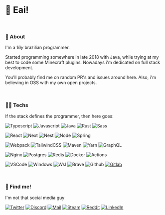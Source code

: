 <br />

<h1 align="left">👋 Eai!<img alt="" title="Views" align="right" src="https://komarev.com/ghpvc/?username=arthurfiorette&label=&style=flat-square&color=blueviolet" /></h1>

<br />

### 📔 About

I'm a _16y_ brazilian programmer.

Started programming somewhere in late 2018 with Java, while trying at my best to code some Minecraft plugins. 
Nowadays i'm dedicated on full stack development.

You'll probably find me on random PR's and issues around here. Also, i'm believing in OSS with my own open projects.

<br />

### 👨‍💻 Techs

If the stack defines the programmer, then here goes:

![Typescript](https://img.shields.io/badge/Typescript-black?style=flat-square&logo=typescript)
![Javascript](https://img.shields.io/badge/Javascript-black?style=flat-square&logo=javascript)
![Java](https://img.shields.io/badge/Java-black?style=flat-square&logo=java&logoColor=E42C2E)
![Rust](https://img.shields.io/badge/Rust-black?style=flat-square&logo=rust&logoColor=DD3516)
![Sass](https://img.shields.io/badge/Sass-black?style=flat-square&logo=sass)

![React](https://img.shields.io/badge/React-black?style=flat-square&logo=react)
![Next](https://img.shields.io/badge/Next-black?style=flat-square&logo=next.js)
![Nest](https://img.shields.io/badge/Nest-black?style=flat-square&logo=nestjs&logoColor=EA2845)
![Node](https://img.shields.io/badge/Node-black?style=flat-square&logo=node.js)
![Spring](https://img.shields.io/badge/Spring-black?style=flat-square&logo=spring)

![Webpack](https://img.shields.io/badge/Webpack-black?style=flat-square&logo=webpack)
![TailwindCSS](https://img.shields.io/badge/Tailwind%20CSS-black?style=flat-square&logo=tailwind-css)
![Maven](https://img.shields.io/badge/Maven-black?style=flat-square&logo=apache-maven&logoColor=C71A36)
![Yarn](https://img.shields.io/badge/Yarn-black?style=flat-square&logo=yarn)
![GraphQL](https://img.shields.io/badge/GraphQL-black?style=flat-square&logo=graphql&logoColor=D90092)

![Nginx](https://img.shields.io/badge/Nginx-black?style=flat-square&logo=nginx&logoColor=009639)
![Postgres](https://img.shields.io/badge/Postgres-black?style=flat-square&logo=postgresql)
![Redis](https://img.shields.io/badge/Redis-black?style=flat-square&logo=redis)
![Docker](https://img.shields.io/badge/Docker-black?style=flat-square&logo=docker)
![Actions](https://img.shields.io/badge/Actions-black?style=flat-square&logo=github-actions)

![VSCode](https://img.shields.io/badge/VSCode-black?style=flat-square&logo=visual-studio-code&logoColor=2D9EE9)
<span title="Yeah i know">
![Windows](https://img.shields.io/badge/Windows-black?style=flat-square&logo=windows&logoColor=0174CF)
</span> <span title="Linux with games">
![Wsl](https://img.shields.io/badge/Wsl-black?style=flat-square&logo=linux)
</span> <span title="I use brave, btw">
![Brave](https://img.shields.io/badge/Brave-black?style=flat-square&logo=brave)
</span>
![Github](https://img.shields.io/badge/Github-black?style=flat-square&logo=github)
[![Gitlab](https://img.shields.io/badge/Gitlab-black?style=flat-square&logo=gitlab)](https://gitlab.com/arthurfiorette)

<br />

### 🔎 Find me!

I'm not that social media guy

[![Twitter](https://img.shields.io/badge/Twitter-black?style=flat-square&logo=twitter)](https://twitter.com/arthurfiorette)
[![Discord](https://img.shields.io/badge/Discord-black?style=flat-square&logo=discord)](https://discordapp.com/users/339896687466381312)
[![Mail](https://img.shields.io/badge/Mail-black?style=flat-square&logo=gmail)](mailto://contato@arthur.place)
[![Steam](https://img.shields.io/badge/Steam-black?style=flat-square&logo=steam)](https://steamcommunity.com/profiles/76561198850668121)
[![Reddit](https://img.shields.io/badge/Reddit-black?style=flat-square&logo=reddit)](https://www.reddit.com/user/Hazork_)
[![LinkedIn](https://img.shields.io/badge/LinkedIn-black?style=flat-square&logo=linkedIn&logoColor=0073B1)](https://steamcommunity.com/profiles/76561198850668121)

<br />
